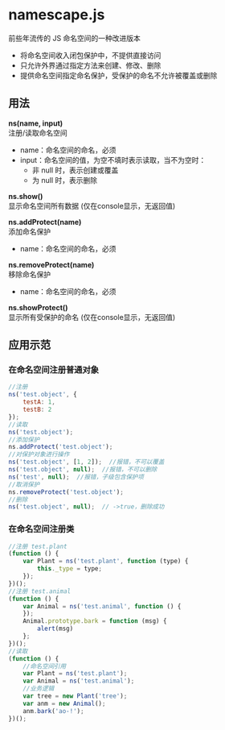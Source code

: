 # namescape.js

前些年流传的 JS 命名空间的一种改进版本

- 将命名空间收入闭包保护中，不提供直接访问
- 只允许外界通过指定方法来创建、修改、删除
- 提供命名空间指定命名保护，受保护的命名不允许被覆盖或删除

## 用法

**ns(name, input)**  
注册/读取命名空间

- name：命名空间的命名，必须
- input：命名空间的值，为空不填时表示读取，当不为空时：
	- 非 null 时，表示创建或覆盖
	- 为 null 时，表示删除

**ns.show()**  
显示命名空间所有数据 (仅在console显示，无返回值)

**ns.addProtect(name)**  
添加命名保护

- name：命名空间的命名，必须

**ns.removeProtect(name)**  
移除命名保护
 
- name：命名空间的命名，必须

**ns.showProtect()**  
显示所有受保护的命名 (仅在console显示，无返回值)


## 应用示范

### 在命名空间注册普通对象
```js
//注册
ns('test.object', {
    testA: 1,
    testB: 2
});
//读取
ns('test.object');
//添加保护
ns.addProtect('test.object');
//对保护对象进行操作
ns('test.object', [1, 2]);  //报错，不可以覆盖
ns('test.object', null);  //报错，不可以删除
ns('test', null);  //报错，子级包含保护项
//取消保护
ns.removeProtect('test.object');
//删除
ns('test.object', null);  // ->true，删除成功 
```

### 在命名空间注册类
```js
//注册 test.plant
(function () {
    var Plant = ns('test.plant', function (type) {
        this._type = type;
    });
})();
//注册 test.animal
(function () {
    var Animal = ns('test.animal', function () {
    });
    Animal.prototype.bark = function (msg) {
        alert(msg)
    };
})();
//读取
(function () {
    //命名空间引用
    var Plant = ns('test.plant');
    var Animal = ns('test.animal');
    //业务逻辑
    var tree = new Plant('tree');
    var anm = new Animal();
    anm.bark('ao-!');
})();
```